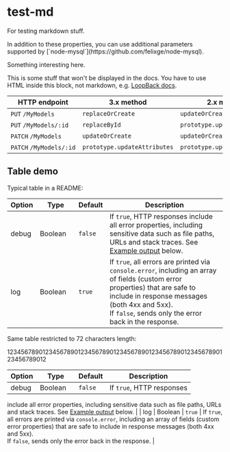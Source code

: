 # test-md
For testing markdown stuff.

<div style="display: none;">{% include note.html content="</div>In addition to these properties, you can use additional parameters supported by [`node-mysql`](https://github.com/felixge/node-mysql).
<div style="display: none;">" %}</div>

Something interesting here.

<div class="gh-only">
<p>This is some stuff that won't be displayed in the docs.
You have to use HTML inside this block, not markdown, e.g. 
<a href="http://loopback.io/docs">LoopBack docs</a>.</p>
</div>

| HTTP endpoint | 3.x method | 2.x method |
|---|---|---|
| `PUT`&nbsp;`/MyModels` | `replaceOrCreate` | `updateOrCreate` |
| `PUT`&nbsp;`/MyModels/:id` | `replaceById` | `prototype.updateAttributes` |
| `PATCH`&nbsp;`/MyModels` | `updateOrCreate` | `updateOrCreate` |
| <a name="patch1"></a>`PATCH`&nbsp;`/MyModels/:id` | `prototype.updateAttributes` | `prototype.updateAttributes` |

## Table demo

Typical table in a README:

| Option | Type | Default | Description |
| ---- | ---- | ---- | ---- |
| debug | Boolean&nbsp;&nbsp;&nbsp; | `false` | If `true`, HTTP responses include all error properties, including sensitive data such as file paths, URLs and stack traces. See [Example output](#example) below. |
| log | Boolean | `true` |  If `true`, all errors are printed via `console.error`, including an array of fields (custom error properties) that are safe to include in response messages (both 4xx and 5xx). <br/> If `false`, sends only the error back in the response. |

Same table restricted to 72 characters length:

123456789012345678901234567890123456789012345678901234567890123456789012

| Option | Type | Default | Description |
| ---- | ---- | ---- | ---- |
| debug | Boolean&nbsp;&nbsp;&nbsp; | `false` | If `true`, HTTP responses
include all error properties, including sensitive data such as file paths,
URLs and stack traces. See [Example output](#example) below. |
| log | Boolean | `true` |  If `true`, all errors are printed via 
`console.error`, including an array of fields (custom error properties)
that are safe to include in response messages (both 4xx and 5xx). 
<br/> If `false`, sends only the error back in the response. |



